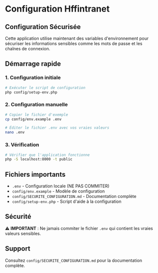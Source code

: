 # Configuration Hffintranet

## Configuration Sécurisée

Cette application utilise maintenant des variables d'environnement pour sécuriser les informations sensibles comme les mots de passe et les chaînes de connexion.

## Démarrage rapide

### 1. Configuration initiale

```bash
# Exécuter le script de configuration
php config/setup-env.php
```

### 2. Configuration manuelle

```bash
# Copier le fichier d'exemple
cp config/env.example .env

# Éditer le fichier .env avec vos vraies valeurs
nano .env
```

### 3. Vérification

```bash
# Vérifier que l'application fonctionne
php -S localhost:8000 -t public
```

## Fichiers importants

- `.env` - Configuration locale (NE PAS COMMITER)
- `config/env.example` - Modèle de configuration
- `config/SECURITE_CONFIGURATION.md` - Documentation complète
- `config/setup-env.php` - Script d'aide à la configuration

## Sécurité

⚠️ **IMPORTANT** : Ne jamais commiter le fichier `.env` qui contient les vraies valeurs sensibles.

## Support

Consultez `config/SECURITE_CONFIGURATION.md` pour la documentation complète.
